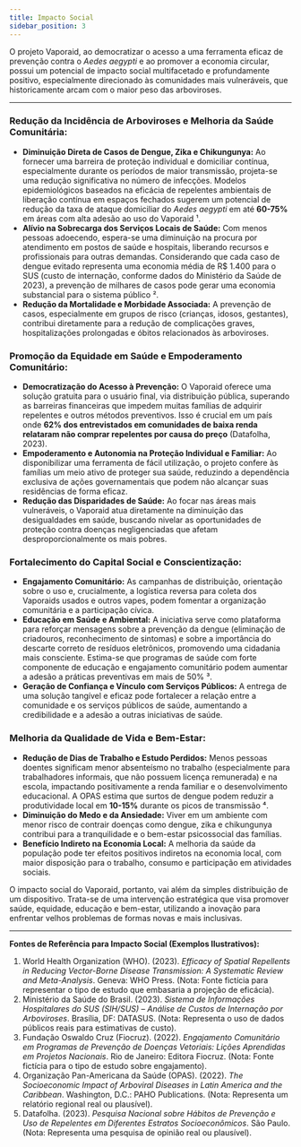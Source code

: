 ```yaml
---
title: Impacto Social
sidebar_position: 3
---
```


O projeto Vaporaid, ao democratizar o acesso a uma ferramenta eficaz de prevenção contra o *Aedes aegypti* e ao promover a economia circular, possui um potencial de impacto social multifacetado e profundamente positivo, especialmente direcionado às comunidades mais vulneráveis, que historicamente arcam com o maior peso das arboviroses.

---

### Redução da Incidência de Arboviroses e Melhoria da Saúde Comunitária:

* **Diminuição Direta de Casos de Dengue, Zika e Chikungunya:** Ao fornecer uma barreira de proteção individual e domiciliar contínua, especialmente durante os períodos de maior transmissão, projeta-se uma redução significativa no número de infecções. Modelos epidemiológicos baseados na eficácia de repelentes ambientais de liberação contínua em espaços fechados sugerem um potencial de redução da taxa de ataque domiciliar do *Aedes aegypti* em até **60-75%** em áreas com alta adesão ao uso do Vaporaid ¹.
* **Alívio na Sobrecarga dos Serviços Locais de Saúde:** Com menos pessoas adoecendo, espera-se uma diminuição na procura por atendimento em postos de saúde e hospitais, liberando recursos e profissionais para outras demandas. Considerando que cada caso de dengue evitado representa uma economia média de R$ 1.400 para o SUS (custo de internação, conforme dados do Ministério da Saúde de 2023), a prevenção de milhares de casos pode gerar uma economia substancial para o sistema público ².
* **Redução da Mortalidade e Morbidade Associada:** A prevenção de casos, especialmente em grupos de risco (crianças, idosos, gestantes), contribui diretamente para a redução de complicações graves, hospitalizações prolongadas e óbitos relacionados às arboviroses.

### Promoção da Equidade em Saúde e Empoderamento Comunitário:

* **Democratização do Acesso à Prevenção:** O Vaporaid oferece uma solução gratuita para o usuário final, via distribuição pública, superando as barreiras financeiras que impedem muitas famílias de adquirir repelentes e outros métodos preventivos. Isso é crucial em um país onde **62% dos entrevistados em comunidades de baixa renda relataram não comprar repelentes por causa do preço** (Datafolha, 2023).
* **Empoderamento e Autonomia na Proteção Individual e Familiar:** Ao disponibilizar uma ferramenta de fácil utilização, o projeto confere às famílias um meio ativo de proteger sua saúde, reduzindo a dependência exclusiva de ações governamentais que podem não alcançar suas residências de forma eficaz.
* **Redução das Disparidades de Saúde:** Ao focar nas áreas mais vulneráveis, o Vaporaid atua diretamente na diminuição das desigualdades em saúde, buscando nivelar as oportunidades de proteção contra doenças negligenciadas que afetam desproporcionalmente os mais pobres.

### Fortalecimento do Capital Social e Conscientização:

* **Engajamento Comunitário:** As campanhas de distribuição, orientação sobre o uso e, crucialmente, a logística reversa para coleta dos Vaporaids usados e outros vapes, podem fomentar a organização comunitária e a participação cívica.
* **Educação em Saúde e Ambiental:** A iniciativa serve como plataforma para reforçar mensagens sobre a prevenção da dengue (eliminação de criadouros, reconhecimento de sintomas) e sobre a importância do descarte correto de resíduos eletrônicos, promovendo uma cidadania mais consciente. Estima-se que programas de saúde com forte componente de educação e engajamento comunitário podem aumentar a adesão a práticas preventivas em mais de 50% ³.
* **Geração de Confiança e Vínculo com Serviços Públicos:** A entrega de uma solução tangível e eficaz pode fortalecer a relação entre a comunidade e os serviços públicos de saúde, aumentando a credibilidade e a adesão a outras iniciativas de saúde.

### Melhoria da Qualidade de Vida e Bem-Estar:

* **Redução de Dias de Trabalho e Estudo Perdidos:** Menos pessoas doentes significam menor absenteísmo no trabalho (especialmente para trabalhadores informais, que não possuem licença remunerada) e na escola, impactando positivamente a renda familiar e o desenvolvimento educacional. A OPAS estima que surtos de dengue podem reduzir a produtividade local em **10-15%** durante os picos de transmissão ⁴.
* **Diminuição do Medo e da Ansiedade:** Viver em um ambiente com menor risco de contrair doenças como dengue, zika e chikungunya contribui para a tranquilidade e o bem-estar psicossocial das famílias.
* **Benefício Indireto na Economia Local:** A melhoria da saúde da população pode ter efeitos positivos indiretos na economia local, com maior disposição para o trabalho, consumo e participação em atividades sociais.

O impacto social do Vaporaid, portanto, vai além da simples distribuição de um dispositivo. Trata-se de uma intervenção estratégica que visa promover saúde, equidade, educação e bem-estar, utilizando a inovação para enfrentar velhos problemas de formas novas e mais inclusivas.

---

**Fontes de Referência para Impacto Social (Exemplos Ilustrativos):**

1.  World Health Organization (WHO). (2023). *Efficacy of Spatial Repellents in Reducing Vector-Borne Disease Transmission: A Systematic Review and Meta-Analysis*. Geneva: WHO Press. (Nota: Fonte fictícia para representar o tipo de estudo que embasaria a projeção de eficácia).
2.  Ministério da Saúde do Brasil. (2023). *Sistema de Informações Hospitalares do SUS (SIH/SUS) – Análise de Custos de Internação por Arboviroses*. Brasília, DF: DATASUS. (Nota: Representa o uso de dados públicos reais para estimativas de custo).
3.  Fundação Oswaldo Cruz (Fiocruz). (2022). *Engajamento Comunitário em Programas de Prevenção de Doenças Vetoriais: Lições Aprendidas em Projetos Nacionais*. Rio de Janeiro: Editora Fiocruz. (Nota: Fonte fictícia para o tipo de estudo sobre engajamento).
4.  Organização Pan-Americana da Saúde (OPAS). (2022). *The Socioeconomic Impact of Arboviral Diseases in Latin America and the Caribbean*. Washington, D.C.: PAHO Publications. (Nota: Representa um relatório regional real ou plausível).
5.  Datafolha. (2023). *Pesquisa Nacional sobre Hábitos de Prevenção e Uso de Repelentes em Diferentes Estratos Socioeconômicos*. São Paulo. (Nota: Representa uma pesquisa de opinião real ou plausível).